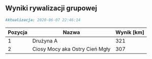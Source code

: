 ## Wyniki rywalizacji grupowej

```markdown
Aktualizacja: 2020-06-07 22:46:14
```

Pozycja | Nazwa | Wynik [km] |
------------ | -------------  | -------------
 1 |Drużyna A | 321 
 2 |Ciosy Mocy aka Ostry Cień Mgły | 307